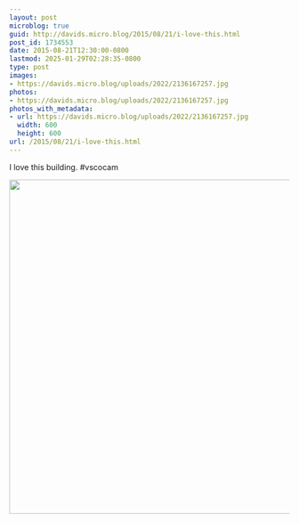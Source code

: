 ```yaml
---
layout: post
microblog: true
guid: http://davids.micro.blog/2015/08/21/i-love-this.html
post_id: 1734553
date: 2015-08-21T12:30:00-0800
lastmod: 2025-01-29T02:28:35-0800
type: post
images:
- https://davids.micro.blog/uploads/2022/2136167257.jpg
photos:
- https://davids.micro.blog/uploads/2022/2136167257.jpg
photos_with_metadata:
- url: https://davids.micro.blog/uploads/2022/2136167257.jpg
  width: 600
  height: 600
url: /2015/08/21/i-love-this.html
---
```

I love this building. #vscocam

<img src="/uploads/2022/2136167257.jpg" width="600" height="600" alt="">
